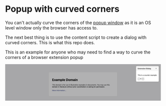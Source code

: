 # Popup with curved corners

You can't actually curve the corners of the [popup window](https://developer.chrome.com/docs/extensions/develop/ui/add-popup) as it is an OS level window only the browser has access to.

The next best thing is to use the content script to create a dialog with curved corners. This is what this repo does.

This is an example for anyone who may need to find a way to curve the corners of a browser extension popup

![image info](./demo.png)
